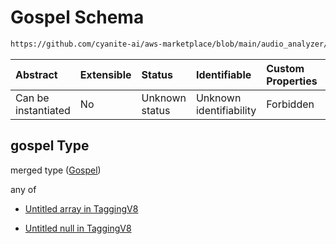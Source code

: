 # Gospel Schema

```txt
https://github.com/cyanite-ai/aws-marketplace/blob/main/audio_analyzer/schemes/marketplace_v1/schema/TaggingV8.schema.json#/$defs/SubgenreSegmentsV1/properties/gospel
```



| Abstract            | Extensible | Status         | Identifiable            | Custom Properties | Additional Properties | Access Restrictions | Defined In                                                                     |
| :------------------ | :--------- | :------------- | :---------------------- | :---------------- | :-------------------- | :------------------ | :----------------------------------------------------------------------------- |
| Can be instantiated | No         | Unknown status | Unknown identifiability | Forbidden         | Allowed               | none                | [TaggingV8.schema.json\*](../out/TaggingV8.schema.json "open original schema") |

## gospel Type

merged type ([Gospel](taggingv8-defs-subgenresegmentsv1-properties-gospel.md))

any of

* [Untitled array in TaggingV8](taggingv8-defs-subgenresegmentsv1-properties-gospel-anyof-0.md "check type definition")

* [Untitled null in TaggingV8](taggingv8-defs-subgenresegmentsv1-properties-gospel-anyof-1.md "check type definition")

